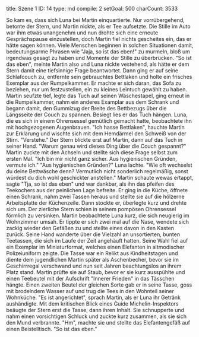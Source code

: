title:          Szene 1
ID:             14
type:           md
compile:        2
setGoal:        500
charCount:      3533


So kam es, dass sich Luna bei Martin einquartierte. Nur vorrübergehend, betonte der Stern, und Martin nickte, als er Tee aufsetzte. Die Stille im Auto war ihm etwas unangenehm und nun drohte sich eine erneute Gesprächspause einzustellen, doch Martin fiel nichts gescheites ein, das er hätte sagen können. Viele Menschen beginnen in solchen Situationen damit, bedeutungsarme Phrasen wie "Jaja, so ist das eben!" zu murmeln, bloß um irgendwas gesagt zu haben und Momente der Stille zu überbrücken.
"So ist das eben", meinte Martin also und Luna nickte vestehend, als hätte er dem Stern damit eine tiefsinnige Frage beantwortet. Dann ging er auf seine Schlafcouch zu, entfernte sein gebrauchtes Bettlaken und holte ein frisches Exemplar aus der Rumpelkammer. Er machte er sich daran, das Sofa zu beziehen, nur um festzustellen, ein zu kleines Leintuch gewählt zu haben. Martin seufzte tief, legte das Tuch auf seinen Wäschestapel, ging erneut in die Rumpelkammer, nahm ein anderes Examplar aus dem Schrank und begann damit, den Gummizug der Breite des Bettbezugs über die Längsseite der Couch zu spannen. Besiegt lies er das Tuch hängen. Luna, die es sich in einem Ohrensessel gemütlich gemacht hatte, beobachtete ihn mit hochgezogenen Augenbrauen.
"Ich hasse Bettlaken", hauchte Martin zur Erklärung und wischte sich mit dem Hemdärmel den Schweiß von der Stirn.
"Verstehe." Der Stern blickte erst auf Martin, dann auf das Tuch in seiner Hand. "Warum genau wird dieses Ding über die Couch gespannt?"
Martin zuckte mit den Achseln und stellte sich diese Frage selbst zum ersten Mal. "Ich bin mir nicht ganz sicher. Aus hygienischen Gründen, vermute ich."
"Aus hygienischen Gründen?" Luna lachte. "Wie oft wechselst du deine Bettwäsche denn? Vermutlich nicht sonderlich regelmäßig, sonst würdest du dich wohl geschickter anstellen."
Martin schaute wewas ertappt, sagte "Tja, so ist das eben" und war dankbar, als ihn das pfeifen des Teekochers aus der peinlichen Lage befreite. Er ging in die Küche, öffnete einen Schrank, nahm zwei Tassen heraus und stellte sie auf die hölzerne Arbeitsplatte der Küchenzeile. Dann stockte er, überlegte kurz und drehte sich um. Der zierliche Stern schien in seinem pompösen Ohrensessel förmlich zu versinken. 
Martin beobachtete Luna kurz, die sich neugierig im Wohnzimmer umsah. Er tippte er sich zwei mal auf die Nase, wendete sich zackig wieder den Gefäßen zu und stellte eines davon in den Kasten zurück. Seine Hand wanderte über die Vielzahl an unsortierten, bunten Teetassen, die sich im Laufe der Zeit angehäuft hatten. Seine Wahl fiel auf ein Exemplar im Miniaturformat, welches einen Elefanten in altmodischer Polizeiuniform zeigte. Die Tasse war ein Relikt aus Kindheitstagen und diente dem jugendlichen Martin später als Aschenbecher, bevor sie im Geschirrregal verschwand und nun seit Jahren beachtungslos an ihrem Platz stand. Martin prüfte sie auf Staub, bevor er sie kurz ausspühlte und einen Teebeutel mit der Aufschrift "Innerer Frieden" in das Tässchen hängte. Einen zweiten Beutel der gleichen Sorte gab er in seine Tasse, goss mit brodelndem Wasser auf und trug die Tees in den Wohnteil seiner Wohnküche. 
"Es ist angerichtet", sprach Martin, als er Luna ihr Getränk aushändigte.
Mit dem kritischen Blick eines Guide Michelin-Inspektors beäugte der Stern erst die Tasse, dann ihren Inhalt. Sie schnupperte und nahm einen vorsichtigen Schluck und zuckte kurz zusammen, als sie sich den Mund verbrannte.
"Hm", machte sie und stellte das Elefantengefäß auf einen Beistelltisch. "So ist das eben."